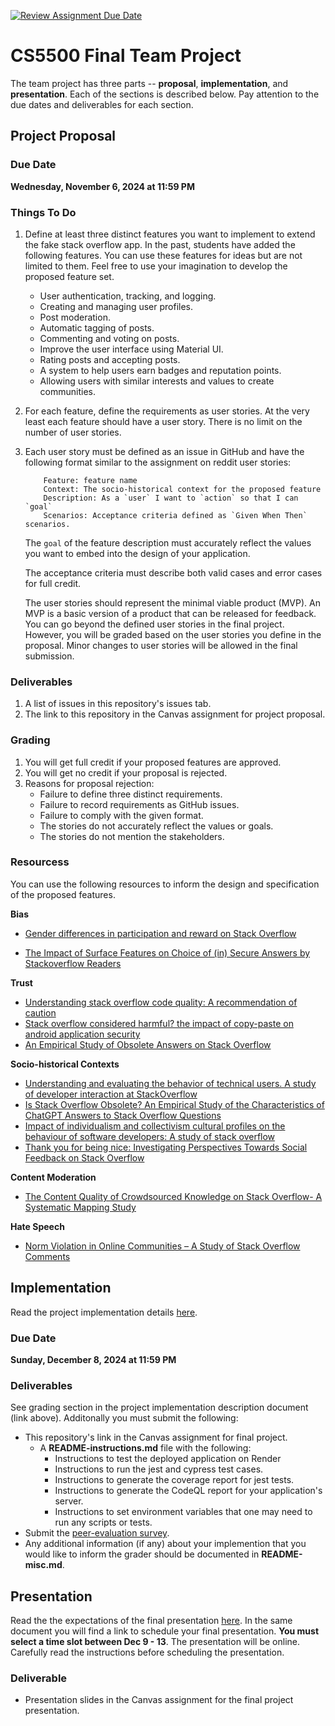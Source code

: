[![Review Assignment Due Date](https://classroom.github.com/assets/deadline-readme-button-22041afd0340ce965d47ae6ef1cefeee28c7c493a6346c4f15d667ab976d596c.svg)](https://classroom.github.com/a/dncv8GYw)
# CS5500 Final Team Project

The team project has three parts -- __proposal__, __implementation__, and __presentation__. Each of the sections is described below. Pay attention to the due dates and deliverables for each section.

## Project Proposal

### Due Date

**Wednesday, November 6, 2024 at 11:59 PM**

### Things To Do

1. Define at least three distinct features you want to implement to extend the fake stack overflow app. In the past, students have added the following features. You can use these features for ideas but are not limited to them. Feel free to use your imagination to develop the proposed feature set.
    - User authentication, tracking, and logging.
    - Creating and managing user profiles.
    - Post moderation.
    - Automatic tagging of posts.
    - Commenting and voting on posts.
    - Improve the user interface using Material UI.
    - Rating posts and accepting posts.
    - A system to help users earn badges and reputation points.
    - Allowing users with similar interests and values to create communities.

2. For each feature, define the requirements as user stories. At the very least each feature should have a user story. There is no limit on the number of user stories.

3. Each user story must be defined as an issue in GitHub and have the following format similar to the assignment on reddit user stories:
    ```
        Feature: feature name
        Context: The socio-historical context for the proposed feature
        Description: As a `user` I want to `action` so that I can `goal`
        Scenarios: Acceptance criteria defined as `Given When Then` scenarios.
    ```
    The `goal` of the feature description must accurately reflect the values you want to embed into the design of your application. 

    The acceptance criteria must describe both valid cases and error cases for full credit.
    
    The user stories should represent the minimal viable product (MVP). An MVP is a basic version of a product that can be released for feedback. You can go beyond the defined user stories in the final project. However, you will be graded based on the user stories you define in the proposal. Minor changes to user stories will be allowed in the final submission.

### Deliverables

1. A list of issues in this repository's issues tab.
2. The link to this repository in the Canvas assignment for project proposal.

### Grading

1. You will get full credit if your proposed features are approved. 
2. You will get no credit if your proposal is rejected.
3. Reasons for proposal rejection:
    - Failure to define three distinct requirements.
    - Failure to record requirements as GitHub issues.
    - Failure to comply with the given format.
    - The stories do not accurately reflect the values or goals.
    - The stories do not mention the stakeholders.

### Resourcess

You can use the following resources to inform the design and specification of the proposed features.

__Bias__

- [Gender differences in participation and reward on Stack
Overflow](https://northeastern.instructure.com/courses/192460/files/29450826?module_item_id=10971180)

- [The Impact of Surface Features on Choice of (in) Secure Answers by Stackoverflow Readers](https://northeastern.instructure.com/courses/192460/files/29450818?module_item_id=10971179)

__Trust__

- [Understanding stack overflow code quality: A recommendation of caution](https://northeastern.instructure.com/courses/192460/files/29450809?module_item_id=10971178)
- [Stack overflow considered harmful? the impact of copy-paste on android application security](https://northeastern.instructure.com/courses/192460/files/29450857?module_item_id=10971185)
- [An Empirical Study of Obsolete Answers on Stack Overflow](https://northeastern.instructure.com/courses/192460/files/29450797?module_item_id=10971177)

__Socio-historical Contexts__

- [Understanding and evaluating the behavior of technical users. A study of developer interaction at StackOverflow](https://northeastern.instructure.com/courses/192460/files/29450856?module_item_id=10971184)
- [Is Stack Overflow Obsolete? An Empirical Study of the Characteristics of ChatGPT Answers to Stack Overflow Questions](https://northeastern.instructure.com/courses/192460/files/29450842?module_item_id=10971182)
- [Impact of individualism and collectivism cultural profiles on the behaviour of software developers: A study of stack overflow](https://northeastern.instructure.com/courses/192460/files/29451127?module_item_id=10971617)
- [Thank you for being nice: Investigating Perspectives Towards Social
Feedback on Stack Overflow](https://northeastern.instructure.com/courses/192460/files/29450788?module_item_id=10971176)

__Content Moderation__

- [The Content Quality of Crowdsourced Knowledge on Stack Overflow- A Systematic Mapping Study](https://northeastern.instructure.com/courses/192460/files/29450852?module_item_id=10971183)

__Hate Speech__

- [Norm Violation in Online Communities – A Study of Stack Overflow Comments](https://northeastern.instructure.com/courses/192460/files/29450834?module_item_id=10971181)


## Implementation

Read the project implementation details [here](https://northeastern-my.sharepoint.com/:w:/g/personal/j_mitra_northeastern_edu/ESvUWM5hRrdFtAz4JMNmMrUBfbrd3eQhaaatKM9jXiihEA?e=WSVv3r).

### Due Date

**Sunday, December 8, 2024 at 11:59 PM**

### Deliverables

See grading section in the project implementation description document (link above). Additonally you must submit the following:

- This repository's link in the Canvas assignment for final project. 
  - A **README-instructions.md** file with the following:
      - Instructions to test the deployed application on Render
      - Instructions to run the jest and cypress test cases.
      - Instructions to generate the coverage report for jest tests.
      - Instructions to generate the CodeQL report for your application's server.
      - Instructions to set environment variables that one may need to run any scripts or tests.
- Submit the [peer-evaluation survey](https://forms.gle/HF2Uk7bWwgq4rmXn7).
- Any additional information (if any) about your implemention that you would like to inform the grader should be documented in **README-misc.md**.

## Presentation

Read the the expectations of the final presentation [here](https://northeastern-my.sharepoint.com/:w:/g/personal/j_mitra_northeastern_edu/EUv2QWu7yMdIuf9xz6vf9K4BkZvC95lbwezneVYD-Uw4Yg?e=YrRVFM). In the same document you will find a link to schedule your final presentation. **You must select a time slot between Dec 9 - 13**. The presentation will be online. Carefully read the instructions before scheduling the presentation.

### Deliverable
- Presentation slides in the Canvas assignment for the final project presentation.